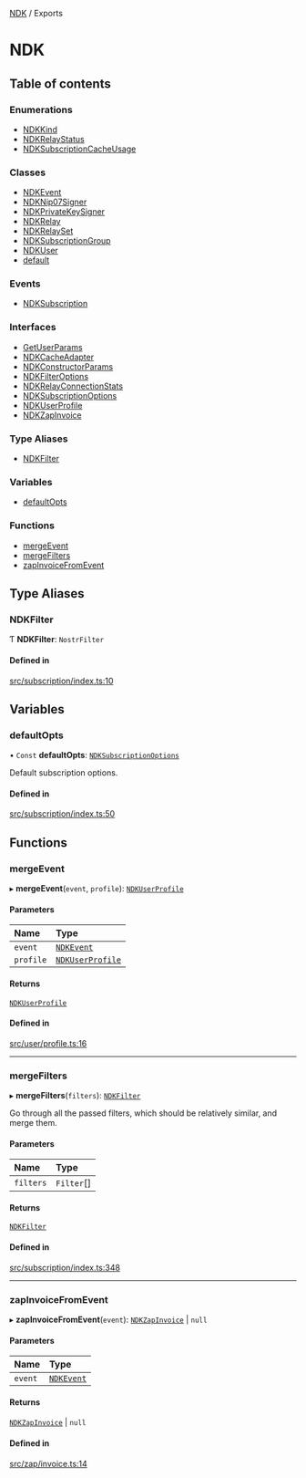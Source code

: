 [NDK](README.md) / Exports

# NDK

## Table of contents

### Enumerations

- [NDKKind](enums/NDKKind.md)
- [NDKRelayStatus](enums/NDKRelayStatus.md)
- [NDKSubscriptionCacheUsage](enums/NDKSubscriptionCacheUsage.md)

### Classes

- [NDKEvent](classes/NDKEvent.md)
- [NDKNip07Signer](classes/NDKNip07Signer.md)
- [NDKPrivateKeySigner](classes/NDKPrivateKeySigner.md)
- [NDKRelay](classes/NDKRelay.md)
- [NDKRelaySet](classes/NDKRelaySet.md)
- [NDKSubscriptionGroup](classes/NDKSubscriptionGroup.md)
- [NDKUser](classes/NDKUser.md)
- [default](classes/default.md)

### Events

- [NDKSubscription](classes/NDKSubscription.md)

### Interfaces

- [GetUserParams](interfaces/GetUserParams.md)
- [NDKCacheAdapter](interfaces/NDKCacheAdapter.md)
- [NDKConstructorParams](interfaces/NDKConstructorParams.md)
- [NDKFilterOptions](interfaces/NDKFilterOptions.md)
- [NDKRelayConnectionStats](interfaces/NDKRelayConnectionStats.md)
- [NDKSubscriptionOptions](interfaces/NDKSubscriptionOptions.md)
- [NDKUserProfile](interfaces/NDKUserProfile.md)
- [NDKZapInvoice](interfaces/NDKZapInvoice.md)

### Type Aliases

- [NDKFilter](modules.md#ndkfilter)

### Variables

- [defaultOpts](modules.md#defaultopts)

### Functions

- [mergeEvent](modules.md#mergeevent)
- [mergeFilters](modules.md#mergefilters)
- [zapInvoiceFromEvent](modules.md#zapinvoicefromevent)

## Type Aliases

### NDKFilter

Ƭ **NDKFilter**: `NostrFilter`

#### Defined in

[src/subscription/index.ts:10](https://github.com/nostr-dev-kit/ndk/blob/2bb66fa/src/subscription/index.ts#L10)

## Variables

### defaultOpts

• `Const` **defaultOpts**: [`NDKSubscriptionOptions`](interfaces/NDKSubscriptionOptions.md)

Default subscription options.

#### Defined in

[src/subscription/index.ts:50](https://github.com/nostr-dev-kit/ndk/blob/2bb66fa/src/subscription/index.ts#L50)

## Functions

### mergeEvent

▸ **mergeEvent**(`event`, `profile`): [`NDKUserProfile`](interfaces/NDKUserProfile.md)

#### Parameters

| Name | Type |
| :------ | :------ |
| `event` | [`NDKEvent`](classes/NDKEvent.md) |
| `profile` | [`NDKUserProfile`](interfaces/NDKUserProfile.md) |

#### Returns

[`NDKUserProfile`](interfaces/NDKUserProfile.md)

#### Defined in

[src/user/profile.ts:16](https://github.com/nostr-dev-kit/ndk/blob/2bb66fa/src/user/profile.ts#L16)

___

### mergeFilters

▸ **mergeFilters**(`filters`): [`NDKFilter`](modules.md#ndkfilter)

Go through all the passed filters, which should be
relatively similar, and merge them.

#### Parameters

| Name | Type |
| :------ | :------ |
| `filters` | `Filter`[] |

#### Returns

[`NDKFilter`](modules.md#ndkfilter)

#### Defined in

[src/subscription/index.ts:348](https://github.com/nostr-dev-kit/ndk/blob/2bb66fa/src/subscription/index.ts#L348)

___

### zapInvoiceFromEvent

▸ **zapInvoiceFromEvent**(`event`): [`NDKZapInvoice`](interfaces/NDKZapInvoice.md) \| ``null``

#### Parameters

| Name | Type |
| :------ | :------ |
| `event` | [`NDKEvent`](classes/NDKEvent.md) |

#### Returns

[`NDKZapInvoice`](interfaces/NDKZapInvoice.md) \| ``null``

#### Defined in

[src/zap/invoice.ts:14](https://github.com/nostr-dev-kit/ndk/blob/2bb66fa/src/zap/invoice.ts#L14)
